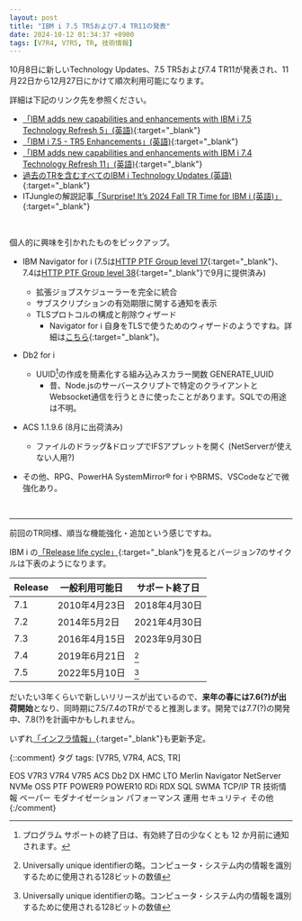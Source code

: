 ```yaml
---
layout: post
title: "IBM i 7.5 TR5および7.4 TR11の発表"
date: 2024-10-12 01:34:37 +0900
tags: [V7R4, V7R5, TR, 技術情報]
---
```

10月8日に新しいTechnology Updates、7.5 TR5および7.4 TR11が発表され、11月22日から12月27日にかけて順次利用可能になります。

詳細は下記のリンク先を参照ください。
* [「IBM adds new capabilities and enhancements with IBM i 7.5 Technology Refresh 5」(英語)](https://www.ibm.com/docs/en/announcements/i-75-tr5){:target="_blank"}
* [「IBM i 7.5 - TR5 Enhancements」(英語)](https://www.ibm.com/support/pages/ibm-i-75-tr5-enhancements){:target="_blank"}
* [「IBM adds new capabilities and enhancements with IBM i 7.4 Technology Refresh 11」(英語)](https://www.ibm.com/docs/en/announcements/i-74-tr11){:target="_blank"}
* [過去のTRを含むすべてのIBM i Technology Updates (英語)](https://www.ibm.com/support/pages/ibm-i-technology-updates){:target="_blank"}
* ITJungleの解説記事[「Surprise! It’s 2024 Fall TR Time for IBM i (英語)」](https://www.itjungle.com/2024/10/09/surprise-its-2024-fall-tr-time-for-ibm-i/){:target="_blank"}


<br>

個人的に興味を引かれたものをピックアップ。
* IBM Navigator for i (7.5は[HTTP PTF Group level 17](https://www.ibm.com/mysupport/s/fix-information/aDr3p000000gGHs/fi0065376?language=ja){:target="_blank"}、7.4は[HTTP PTF Group level 38](https://www.ibm.com/mysupport/s/fix-information/aDr3p000000gAzc/fi0042049?language=ja){:target="_blank"}で9月に提供済み)
  - 拡張ジョブスケジューラーを完全に統合
  - サブスクリプションの有効期限に関する通知を表示
  - TLSプロトコルの構成と削除ウィザード
    + Navigator for i 自身をTLSで使うためのウィザードのようですね。詳細は[こちら](https://www.ibm.com/support/pages/node/667835){:target="_blank"}。

* Db2 for i
  - UUID[^1]の作成を簡素化する組み込みスカラー関数 GENERATE_UUID
    + 昔、Node.jsのサーバースクリプトで特定のクライアントとWebsocket通信を行うときに使ったことがあります。SQLでの用途は不明。

* ACS 1.1.9.6 (8月に出荷済み)
  - ファイルのドラッグ&ドロップでIFSアプレットを開く (NetServerが使えない人用?)

* その他、RPG、PowerHA SystemMirror® for i やBRMS、VSCodeなどで微強化あり。

<br>
<hr>

前回のTR同様、順当な機能強化・追加という感じですね。

IBM i の[「Release life cycle」](https://www.ibm.com/support/pages/release-life-cycle){:target="_blank"}を見るとバージョン7のサイクルは下表のようになります。

|Release|一般利用可能日|サポート終了日|
|-------|-------------|-------------|
|7.1|2010年4月23日|2018年4月30日|
|7.2|2014年5月2日|2021年4月30日|
|7.3|2016年4月15日|2023年9月30日|
|7.4|2019年6月21日|[^2]|
|7.5|2022年5月10日|[^2]|

だいたい3年くらいで新しいリリースが出ているので、**来年の春には7.6(?)が出荷開始**となり、同時期に7.5/7.4のTRがでると推測します。開発では7.7(?)の開発中、7.8(?)を計画中かもしれません。

いずれ[「インフラ情報」](/GuriPages/Infra/){:target="_blank"}も更新予定。

[^1]: プログラム サポートの終了日は、有効終了日の少なくとも 12 か月前に通知されます。
[^2]: Universally unique identifierの略。コンピュータ・システム内の情報を識別するために使用される128ビットの数値


{::comment}
タグ
tags: [V7R5, V7R4, ACS, TR]

EOS
V7R3
V7R4
V7R5
ACS
Db2
DX
HMC
LTO
Merlin
Navigator
NetServer
NVMe
OSS
PTF
POWER9
POWER10
RDi
RDX
SQL
SWMA
TCP/IP
TR
技術情報
ペーパー
モダナイゼーション
パフォーマンス
運用
セキュリティ
その他
{:/comment}
